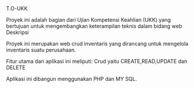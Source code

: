 T.O-UKK

Proyek ini adalah bagian dari Ujian Kompetensi Keahlian (UKK) yang bertujuan untuk mengembangkan keterampilan teknis dalam bidang web
Deskripsi

Proyek ini merupakan web crud inventaris yang dirancang untuk mengelola inventaris suatu perusahaan.​

Fitur utama dari aplikasi ini meliputi:​
Crud yaitu CREATE,READ,UPDATE dan DELETE

Aplikasi ini dibangun menggunakan PHP dan MY SQL.
